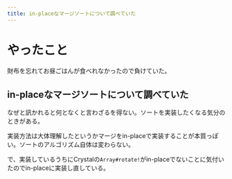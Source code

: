 ```yaml
---
title: in-placeなマージソートについて調べていた
---
```


# やったこと

財布を忘れてお昼ごはんが食べれなかったので負けていた。

## in-placeなマージソートについて調べていた

なぜと訊かれると何となくと言わざるを得ない。ソートを実装したくなる気分のときがある。

実装方法は大体理解したというかマージをin-placeで実装することが本質っぽい。ソートのアルゴリズム自体は変わらない。

で、実装しているうちにCrystalの`Array#rotate!`がin-placeでないことに気付いたのでin-placeに実装し直している。
